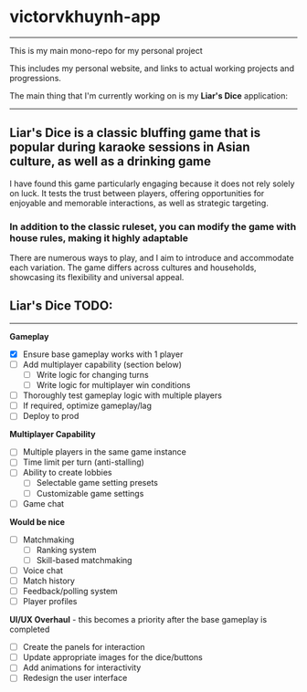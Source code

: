 # victorvkhuynh-app

---

This is my main mono-repo for my personal project

This includes my personal website, and links to actual working projects and progressions.

The main thing that I'm currently working on is my **Liar's Dice** application:

---

## Liar's Dice is a classic bluffing game that is popular during karaoke sessions in Asian culture, as well as a drinking game

I have found this game particularly engaging because it does not rely solely on luck. It tests the trust between players, offering opportunities for enjoyable and memorable interactions, as well as strategic targeting.

### In addition to the classic ruleset, you can modify the game with house rules, making it highly adaptable

There are numerous ways to play, and I aim to introduce and accommodate each variation. The game differs across cultures and households, showcasing its flexibility and universal appeal.

## Liar's Dice TODO:

---

**Gameplay**

- [x] Ensure base gameplay works with 1 player
- [ ] Add multiplayer capability (section below)
  - [ ] Write logic for changing turns
  - [ ] Write logic for multiplayer win conditions
- [ ] Thoroughly test gameplay logic with multiple players
- [ ] If required, optimize gameplay/lag
- [ ] Deploy to prod

**Multiplayer Capability**

- [ ] Multiple players in the same game instance
- [ ] Time limit per turn (anti-stalling)
- [ ] Ability to create lobbies
  - [ ] Selectable game setting presets
  - [ ] Customizable game settings
- [ ] Game chat

**Would be nice**

- [ ] Matchmaking
  - [ ] Ranking system
  - [ ] Skill-based matchmaking
- [ ] Voice chat
- [ ] Match history
- [ ] Feedback/polling system
- [ ] Player profiles

**UI/UX Overhaul** - this becomes a priority after the base gameplay is completed

- [ ] Create the panels for interaction
- [ ] Update appropriate images for the dice/buttons
- [ ] Add animations for interactivity
- [ ] Redesign the user interface
